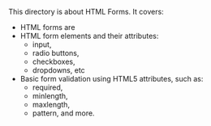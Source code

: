 This directory is about HTML Forms. It covers:

- HTML forms are
- HTML form elements and their attributes:
  - input,
  - radio buttons,
  - checkboxes,
  - dropdowns, etc
- Basic form validation using HTML5 attributes, such as:
  - required,
  - minlength,
  - maxlength,
  - pattern, and more.
